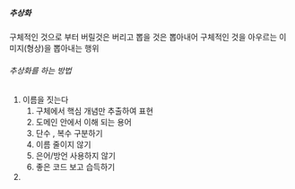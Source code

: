 
##### 추상화
구체적인 것으로 부터 버릴것은 버리고 뽑을 것은 뽑아내어 구체적인 것을 아우르는 이미지(형상)을 뽑아내는 행위


###### 추상화를 하는 방법

1. 이름을 짓는다
	1. 구체에서 핵심 개념만 추출하여 표현
	2. 도메인 안에서 이해 되는 용어
	3. 단수 , 복수 구분하기
	4. 이름 줄이지 않기
	5. 은어/방언 사용하지 않기
	6. 좋은 코드 보고 습득하기
2. 